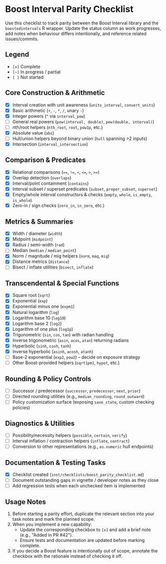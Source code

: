 # Boost Interval Parity Checklist

Use this checklist to track parity between the Boost Interval library and the `boostedintervals` R wrapper. Update the status column as work progresses, add notes when behaviour differs intentionally, and reference related issues/commits.

## Legend

- `[x]` Complete
- `[~]` In progress / partial
- `[ ]` Not started

## Core Construction & Arithmetic

- [x] Interval creation with unit awareness (`units_interval`, `convert_units`)
- [x] Basic arithmetic (`+`, `-`, `*`, `/`, unary `-`)
- [x] Integer powers (`^` via `interval_pow`)
- [ ] General real powers (`pow(interval, double)`, `pow(double, interval)`)
- [ ] nth/root helpers (`nth_root`, `root`, `pow1p`, etc.)
- [x] Absolute value (`abs`)
- [ ] Hull/union helpers beyond binary union (`hull` spanning >2 inputs)
- [x] Intersection (`interval_intersection`)

## Comparison & Predicates

- [x] Relational comparisons (`==`, `!=`, `<`, `<=`, `>`, `>=`)
- [x] Overlap detection (`overlaps`)
- [x] Interval/point containment (`contains`)
- [x] Interval subset / superset predicates (`subset`, `proper_subset`, `superset`)
- [x] Empty/whole interval constructors & checks (`empty`, `whole`, `is_empty`, `is_whole`)
- [x] Zero-in / sign checks (`zero_in`, `in_zero`, etc.)

## Metrics & Summaries

- [x] Width / diameter (`width`)
- [x] Midpoint (`midpoint`)
- [x] Radius / semi-width (`rad`)
- [ ] Median (`median` / `median_point`)
- [x] Norm / magnitude / mig helpers (`norm`, `mag`, `mig`)
- [x] Distance metrics (`distance`)
- [ ] Bisect / inflate utilities (`bisect`, `inflate`)

## Transcendental & Special Functions

- [x] Square root (`sqrt`)
- [x] Exponential (`exp`)
- [x] Exponential minus one (`expm1`)
- [x] Natural logarithm (`log`)
- [x] Logarithm base 10 (`log10`)
- [x] Logarithm base 2 (`log2`)
- [x] Logarithm of one plus (`log1p`)
- [x] Trigonometric (`sin`, `cos`, `tan`) with radian handling
- [x] Inverse trigonometric (`asin`, `acos`, `atan`) returning radians
- [x] Hyperbolic (`sinh`, `cosh`, `tanh`)
- [x] Inverse hyperbolic (`asinh`, `acosh`, `atanh`)
- [ ] Base-2 exponential (`exp2`, `pow2`) – decide on exposure strategy
- [ ] Other Boost-provided helpers (`sqrt1pm1`, `hypot`, etc.)

## Rounding & Policy Controls

- [ ] Successor / predecessor (`successor`, `predecessor`, `next`, `prior`)
- [ ] Directed rounding utilities (e.g., `median_rounding`, `round_outward`)
- [ ] Policy customization surface (exposing `save_state`, custom checking policies)

## Diagnostics & Utilities

- [ ] Possibility/necessity helpers (`possible`, `certain`, `verify`)
- [ ] Interval inflation / contraction helpers (`inflate`, `contract`)
- [ ] Conversion to other representations (e.g., `as.numeric` hull endpoints)

## Documentation & Testing Tasks

- [x] Checklist created (`inst/checklists/boost_parity_checklist.md`)
- [ ] Document outstanding gaps in vignette / developer notes as they close
- [ ] Add regression tests when each unchecked item is implemented

## Usage Notes

1. Before starting a parity effort, duplicate the relevant section into your task notes and mark the planned scope.
2. When you implement a new capability:
   - Update the corresponding checkbox to `[x]` and add a brief note (e.g., "Added in PR #42").
   - Ensure tests and documentation are updated before marking complete.
3. If you decide a Boost feature is intentionally out of scope, annotate the checkbox with the rationale instead of checking it off.
